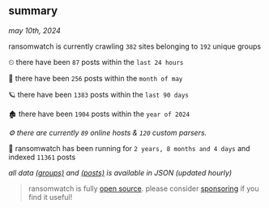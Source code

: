 
## summary
_may 10th, 2024_

ransomwatch is currently crawling `382` sites belonging to `192` unique groups

⏲ there have been `87` posts within the `last 24 hours`

🦈 there have been `256` posts within the `month of may`

🪐 there have been `1383` posts within the `last 90 days`

🏚 there have been `1904` posts within the `year of 2024`

_⚙️ there are currently `89` online hosts & `120` custom parsers._

🦕 ransomwatch has been running for `2 years, 8 months and 4 days` and indexed `11361` posts

_all data  [(groups)](http://ransomwhat.telemetry.ltd/groups) and [(posts)](http://ransomwhat.telemetry.ltd/posts) is available in JSON (updated hourly)_

> ransomwatch is fully [open source](https://github.com/joshhighet/ransomwatch#ransomwatch--). please consider [sponsoring](https://github.com/sponsors/joshhighet) if you find it useful!

